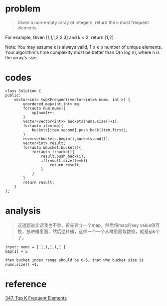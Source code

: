# problem
>Given a non-empty array of integers, return the k most frequent elements.

For example,
Given [1,1,1,2,2,3] and k = 2, return [1,2].

Note: 
You may assume k is always valid, 1 ≤ k ≤ number of unique elements.
Your algorithm's time complexity must be better than O(n log n), where n is the array's size.

# codes
```
class Solution {
public:
    vector<int> topKFrequent(vector<int>& nums, int k) {
        unordered_map<int,int> mp;
        for(auto num:nums){
            mp[num]++;
        }
        vector<vector<int>> buckets(nums.size()+1);
        for(auto item:mp){
            buckets[item.second].push_back(item.first);
        }
        reverse(buckets.begin(),buckets.end());
        vector<int> result;
        for(auto &bucket:buckets){
            for(auto i:bucket){
                result.push_back(i);
                if(result.size()==k){
                    return result;
                }
            }
        }
        return result;
    }
};
```

# analysis
>这道题说实话我也不会，首先建立一个map，然后将map的key value值互换，放进桶里面，然后逆转桶，这样一个一个从桶里面取数据，就是前k个了。
```
input: nums = [ 1,1,1,1,1 ]
map[1] = 5

then bucket index range should be 0~5, that why bucket size is nums.size() +1.
```
# reference
[347. Top K Frequent Elements][1]

[1]: https://leetcode.com/problems/top-k-frequent-elements/discuss/81676/C++-O(nlogk)-and-O(n)-solutions


